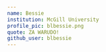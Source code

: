 ```yaml
---
name: Bessie
institution: McGill University
profile_pic: blbessie.png
quote: ZA WARUDO!
github_user: blbessie
---
```

